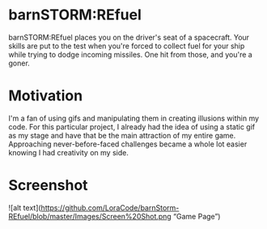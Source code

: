 # barnSTORM:REfuel
barnSTORM:REfuel places you on the driver's seat of a spacecraft. Your skills are put to the test when you're forced to collect fuel for your ship while trying to dodge incoming missiles. One hit from those, and you're a goner.

# Motivation
I'm a fan of using gifs and manipulating them in creating illusions within my code. For this particular project, I already had the idea of using a static gif as my stage and have that be the main attraction of my entire game. Approaching never-before-faced challenges became a whole lot easier knowing I had creativity on my side. 

# Screenshot
![alt text](https://github.com/LoraCode/barnStorm-REfuel/blob/master/Images/Screen%20Shot.png “Game Page”)
